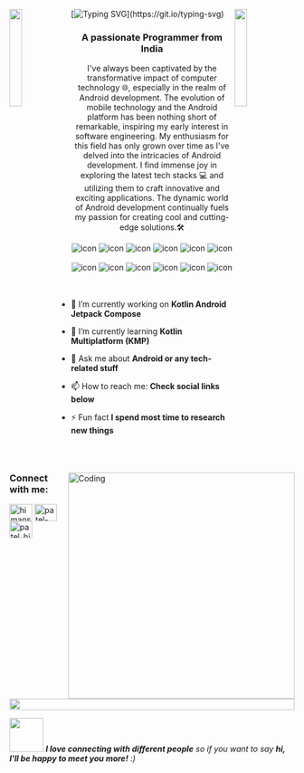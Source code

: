 <img align="left" src="https://user-images.githubusercontent.com/65187002/144930161-2f783401-8d27-4fdf-a2f7-cc0ba32f1f1f.gif" width="21%" style="display:inline;"><img align="right" src="https://user-images.githubusercontent.com/65187002/144930161-2f783401-8d27-4fdf-a2f7-cc0ba32f1f1f.gif" width="21%" style="display:inline;">

[![Typing SVG](https://readme-typing-svg.demolab.com?font=Rubik+Mono+One&size=35&pause=1000&color=03F700&center=true&vCenter=true&repeat=false&random=false&width=1024&height=100&lines=%E0%A4%A8%E0%A4%AE%E0%A4%B8%E0%A5%8D%E0%A4%A4%E0%A5%87+(Namaste)%F0%9F%99%8F%2C+I'M+HIMANSHU!)](https://git.io/typing-svg)
<!-- <h1 align="center">Hi 👋, I'm Himanshu Patel</h1> -->
<h3 align="center">A passionate Programmer from India</h3>
<p align="center">I've always been captivated by the transformative impact of computer technology 🌐, especially in the realm of Android development. The evolution of mobile technology and the Android platform has been nothing short of remarkable, inspiring my early interest in software engineering. My enthusiasm for this field has only grown over time as I've delved into the intricacies of Android development. I find immense joy in exploring the latest tech stacks 💻 and utilizing them to craft innovative and exciting applications. The dynamic world of Android development continually fuels my passion for creating cool and cutting-edge solutions.🛠️</p>
<p align="center"> 
<!--  <img src="https://komarev.com/ghpvc/?username=supuna97&label=Profile%20views&color=0e75b6&style=flat" alt="supun nanayakkara" />  -->
<!--  <img src="https://img.shields.io/badge/Languages-Python | Java | PHP | Typescript | Node | React -green.svg" alt="supun nanayakkara's languages" /> -->
<!--  <img alt="Profile followers" src="https://img.shields.io/github/followers/supuna97"> -->
</p>

<div align="center">
  <img src="https://img.shields.io/badge/kotlin-%237F52FF.svg?style=for-the-badge&logo=kotlin&logoColor=white" alt="icon" />
  <img src="https://img.shields.io/badge/java-%23ED8B00.svg?style=for-the-badge&logo=openjdk&logoColor=white" alt="icon" />
  <img src="https://img.shields.io/badge/Compose-3DDC84?style=for-the-badge&logo=android&logoColor=white" alt="icon" />
  <img src="https://img.shields.io/badge/c-%2300599C.svg?style=for-the-badge&logo=c&logoColor=white" alt="icon" />
  <img src="https://img.shields.io/badge/c++-%2300599C.svg?style=for-the-badge&logo=c%2B%2B&logoColor=white" alt="icon" />
  <img src="https://img.shields.io/badge/TensorFlow-%23FF6F00.svg?style=for-the-badge&logo=TensorFlow&logoColor=white" alt="icon" />
</div>

<br>

<div align="center">
  <img src="https://img.shields.io/badge/Firebase-039BE5?style=for-the-badge&logo=Firebase&logoColor=white" alt="icon" />
  <img src="https://img.shields.io/badge/mysql-%2300f.svg?style=for-the-badge&logo=mysql&logoColor=white" alt="icon" />
  <img src="https://img.shields.io/badge/Realm-39477F?style=for-the-badge&logo=realm&logoColor=white" alt="icon" />
  <img src="https://img.shields.io/badge/sqlite-%2307405e.svg?style=for-the-badge&logo=sqlite&logoColor=white" alt="icon" />
  <img src="https://img.shields.io/badge/figma-%23F24E1E.svg?style=for-the-badge&logo=figma&logoColor=white" alt="icon" />
  <img src="https://img.shields.io/badge/Google_Play-414141?style=for-the-badge&logo=google-play&logoColor=white" alt="icon" />
</div>

<img align="right" alt="Coding" width="400" src="https://user-images.githubusercontent.com/74038190/229223263-cf2e4b07-2615-4f87-9c38-e37600f8381a.gif">
<br><br>

- 🔭 I’m currently working on **Kotlin Android Jetpack Compose**

- 🌱 I’m currently learning **Kotlin Multiplatform (KMP)**

- 💬 Ask me about **Android or any tech-related stuff**

- 📫 How to reach me: **Check social links below**

- ⚡ Fun fact **I spend most time to research new things**

<br>
<h3 align="left">Connect with me:</h3>
<p align="left">
<a href="https://www.linkedin.com/in/himanshupatel381/" target="blank"><img align="center" src="https://raw.githubusercontent.com/rahuldkjain/github-profile-readme-generator/master/src/images/icons/Social/linked-in-alt.svg" alt="himanshupatel381" height="30" width="40" /></a>
<a href="https://stackoverflow.com/users/22794008/patel-himanshu" target="blank"><img align="center" src="https://raw.githubusercontent.com/rahuldkjain/github-profile-readme-generator/master/src/images/icons/Social/stack-overflow.svg" alt="patel-himanshu" height="30" width="40" /></a>
<a href="https://instagram.com/patel_himanshu_381" target="blank"><img align="center" src="https://raw.githubusercontent.com/rahuldkjain/github-profile-readme-generator/master/src/images/icons/Social/instagram.svg" alt="patel_himanshu_381" height="30" width="40" /></a>
</p>
<br>

<img src="https://i.imgur.com/dBaSKWF.gif" height="20" width="100%">

<img src="https://media.giphy.com/media/LnQjpWaON8nhr21vNW/giphy.gif" width="60"> <em><b>I love connecting with different people</b> so if you want to say <b>hi, I'll be happy to meet you more!</b> :)</em>

